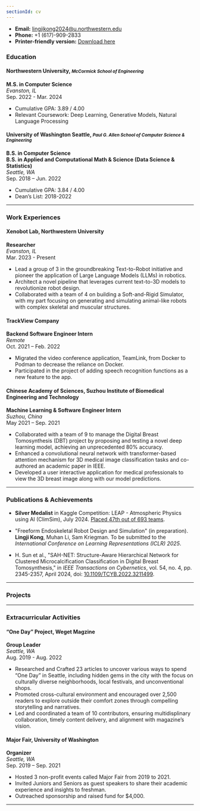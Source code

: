 ```yaml
---
sectionId: cv
---
```


- **Email:** [lingjikong2024@u.northwestern.edu](mailto:lingjikong2024@u.northwestern.edu)
- **Phone:** +1 (617)-909-2833
- **Printer-friendly version:** [Download here](../static/resume.pdf)

### Education
#### Northwestern University, <small><i>McCormick School of Engineering</i></small>
**M.S. in Computer Science**  
*Evanston, IL*  
Sep. 2022 - Mar. 2024
- Cumulative GPA: 3.89 / 4.00
- Relevant Coursework: Deep Learning, Generative Models, Natural Language Processing
#### University of Washington Seattle, <small><i>Paul G. Allen School of Computer Science & Engineering</i></small>
**B.S. in Computer Science**  
**B.S. in Applied and Computational Math & Science (Data Science & Statistics)**  
*Seattle, WA*  
Sep. 2018 – Jun. 2022
- Cumulative GPA: 3.84 / 4.00
- Dean’s List: 2018-2022
---

### Work Experiences
#### Xenobot Lab, Northwestern University  
**Researcher**  
*Evanston, IL*  
Mar. 2023 - Present
- Lead a group of 3 in the groundbreaking Text-to-Robot initiative and pioneer the application of Large Language Models (LLMs) in robotics.
- Architect a novel pipeline that leverages current text-to-3D models to revolutionize robot design.
- Collaborated with a team of 4 on building a Soft-and-Rigid Simulator, with my part focusing on generating and simulating animal-like robots with complex skeletal and muscular structures.
#### TrackView Company  
**Backend Software Engineer Intern**  
*&#8203;Remote&#8203;*  
Oct. 2021 – Feb. 2022
- Migrated the video conference application, TeamLink, from Docker to Podman to decrease the reliance on Docker.
- Participated in the project of adding speech recognition functions as a new feature to the app.
#### Chinese Academy of Sciences, Suzhou Institute of Biomedical Engineering and Technology  
**Machine Learning & Software Engineer Intern**  
*Suzhou, China*  
May 2021 – Sep. 2021
- Collaborated with a team of 9 to manage the Digital Breast Tomosynthesis (DBT) project by proposing and testing a novel deep learning model, achieving an unprecedented 80% accuracy.
- Enhanced a convolutional neural network with transformer-based attention mechanism for 3D medical image classification tasks and co-authored an academic paper in IEEE.
- Developed a user interactive application for medical professionals to view the 3D breast image along with our model predictions.
---

### Publications & Achievements
- **Silver Medalist** in Kaggle Competition: LEAP - Atmospheric Physics using AI (ClimSim), July 2024. [Placed 47th out of 693 teams](https://www.kaggle.com/competitions/leap-atmospheric-physics-ai-climsim/discussion/523105).

- "Freeform Endoskeletal Robot Design and Simulation" (in preparation). **Lingji Kong**, Muhan Li, Sam Kriegman. To be submitted to the *International Conference on Learning Representations (ICLR) 2025*.

- H. Sun et al., "SAH-NET: Structure-Aware Hierarchical Network for Clustered Microcalcification Classification in Digital Breast Tomosynthesis," in *IEEE Transactions on Cybernetics*, vol. 54, no. 4, pp. 2345-2357, April 2024, doi: [10.1109/TCYB.2022.3211499](https://doi.org/10.1109/TCYB.2022.3211499).

---

### Projects

---

### Extracurricular Activities
#### “One Day” Project, Weget Magzine
**Group Leader**  
*Seattle, WA*  
Aug. 2019 - Aug. 2022
- Researched and Crafted 23 articles to uncover various ways to spend “One Day” in Seattle, including hidden gems in the city with the focus on culturally diverse neighborhoods, local festivals, and unconventional shops.
- Promoted cross-cultural environment and encouraged over 2,500 readers to explore outside their comfort zones through compelling storytelling and narratives.
- Led and coordinated a team of 10 contributors, ensuring multidisplinary collaboration, timely content delivery, and alignment with magazine’s vision.
#### Major Fair, University of Washington
**Organizer**  
*Seattle, WA*  
Sep. 2019 – Sep. 2021
- Hosted 3 non-profit events called Major Fair from 2019 to 2021.
- Invited Juniors and Seniors as guest speakers to share their academic experience and insights to freshman.
- Outreached sponsorship and raised fund for $4,000.
---